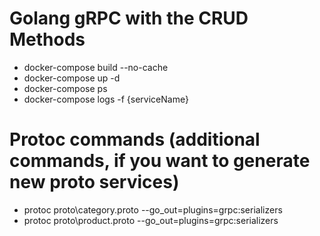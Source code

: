 # Golang gRPC with the CRUD Methods
- docker-compose build --no-cache
- docker-compose up -d
- docker-compose ps
- docker-compose logs -f {serviceName} 


# Protoc commands (additional commands, if you want to generate new proto services)
- protoc proto\category.proto --go_out=plugins=grpc:serializers
- protoc proto\product.proto --go_out=plugins=grpc:serializers

